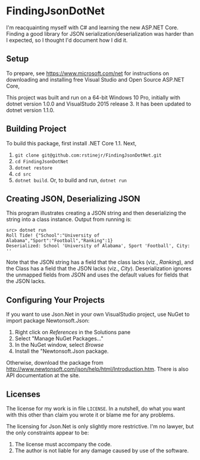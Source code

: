 # FindingJsonDotNet

I'm reacquainting  myself with C# and learning the new ASP.NET Core.  Finding a good library for JSON serialization/deserialization was harder than I expected, so I thought I'd document how I did it.

## Setup

To prepare, see https://www.microsoft.com/net for instructions on downloading and installing free Visual Studio and Open Source ASP.NET Core,

This project was built and run on a 64-bit Windows 10 Pro, initially with dotnet version 1.0.0 and VisualStudo 2015 release 3. It has been updated
to dotnet version 1.1.0.

## Building Project

To build this package, first install .NET Core 1.1.  Next,

1. `git clone git@github.com:rstinejr/FindingJsonDotNet.git`
2. `cd FindingJsonDotNet`
3. `dotnet restore`
4. `cd src`
5. `dotnet build`.  Or, to build and run, `dotnet run`

## Creating JSON, Deserializing JSON

This program illustrates creating a JSON string and then deserializing the string into 
a class instance.  Output from running is:

```
src> dotnet run
Roll Tide! {"School":"University of Alabama","Sport":"Football","Ranking":1}
Deserialized: School 'University of Alabama', Sport 'Football', City: ''
```

Note that the JSON string has a field that the class lacks (viz., *Ranking*), and the
Class has a field that the JSON lacks (viz., *City*). Deserialization ignores the
unmapped fields from JSON and uses the default values for fields that the JSON lacks.

## Configuring Your Projects

If you want to use Json.Net in your own VisualStudio project, use NuGet to import
package Newtonsoft.Json:

1. Right click on *References* in the Solutions pane
2. Select "Manage NuGet Packages..."
3. In the NuGet window, select *Browse*
4. Install the "Newtonsoft.Json package.

Otherwise, download the package from
http://www.newtonsoft.com/json/help/html/Introduction.htm. There is also
API documentation at the site.

## Licenses

The license for my work is in file `LICENSE`. In a nutshell, do what you want with this other than claim you wrote it or blame 
me for any problems.

The licensing for Json.Net is only slightly more restrictive.  I'm no lawyer, but the only constraints appear to be:

1. The license must accompany the code.
2. The author is not liable for any damage caused by use of the software.

